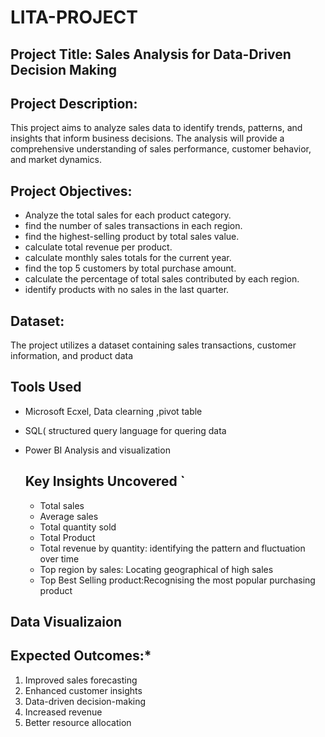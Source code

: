 # LITA-PROJECT
## Project Title: Sales Analysis for Data-Driven Decision Making

## Project Description:

This project aims to analyze sales data to identify trends, patterns, and insights that inform business decisions. The analysis will provide a comprehensive understanding of sales performance, customer behavior, and market dynamics.

## Project Objectives:

- Analyze the total sales for each product category.
- find the number of sales transactions in each region.
-  find the highest-selling product by total sales value.
- calculate total revenue per product.
- calculate monthly sales totals for the current year.
- find the top 5 customers by total purchase amount.
- calculate the percentage of total sales contributed by each region.
- identify products with no sales in the last quarter.
  
## Dataset:

The project utilizes a dataset containing sales transactions, customer information, and product data

## Tools Used
- Microsoft Ecxel, Data clearning ,pivot table
- SQL( structured query language for quering data
- Power BI Analysis and visualization

  ## Key Insights Uncovered   `
  - Total sales
  - Average sales
  - Total quantity sold
  - Total Product
  - Total revenue by quantity: identifying the pattern and fluctuation over time
  - Top region by sales: Locating geographical of high sales 
  - Top Best Selling product:Recognising the most popular purchasing product
 

## Data Visualizaion






## Expected Outcomes:*

1. Improved sales forecasting
2. Enhanced customer insights
3. Data-driven decision-making
4. Increased revenue
5. Better resource allocation



